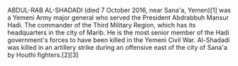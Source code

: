 ABDUL-RAB AL-SHADADI (died 7 October 2016, near Sana'a, Yemen)[1] was a Yemeni Army major general who served the President Abdrabbuh Mansur Hadi. The commander of the Third Military Region, which has its headquarters in the city of Marib. He is the most senior member of the Hadi government's forces to have been killed in the Yemeni Civil War. Al-Shadadi was killed in an artillery strike during an offensive east of the city of Sana'a by Houthi fighters.[2][3]
